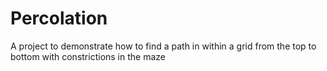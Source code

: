 # Percolation

A project to demonstrate how to find a path in within a grid from the top to bottom with constrictions in the maze
